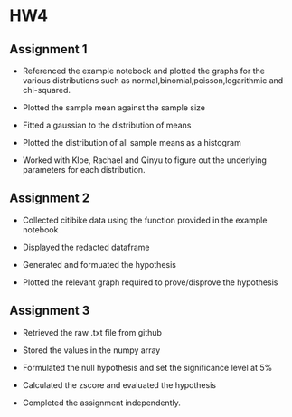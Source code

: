 # HW4

## Assignment 1

* Referenced the example notebook and plotted the graphs for the various distributions such as normal,binomial,poisson,logarithmic and chi-squared.

* Plotted the sample mean against the sample size

* Fitted a gaussian to the distribution of means

* Plotted the distribution of all sample means as a histogram

* Worked with Kloe, Rachael and Qinyu to figure out the underlying parameters for each distribution.


## Assignment 2

* Collected citibike data using the function provided in the example notebook

* Displayed the redacted dataframe

* Generated and formuated the hypothesis 

* Plotted the relevant graph required to prove/disprove the hypothesis


## Assignment 3

* Retrieved the raw .txt file from github

* Stored the values in the numpy array

* Formulated the null hypothesis and set the significance level at 5%

* Calculated the zscore and evaluated the hypothesis

* Completed the assignment independently.

